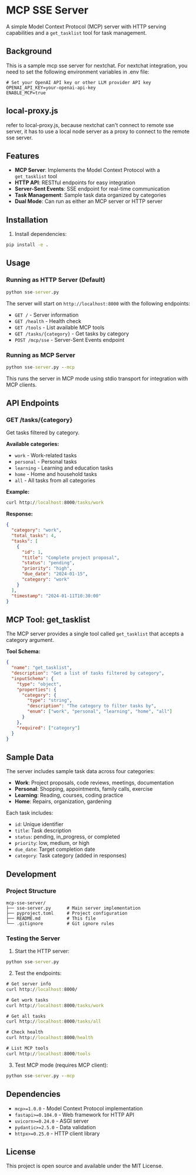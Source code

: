 # MCP SSE Server

A simple Model Context Protocol (MCP) server with HTTP serving capabilities and a `get_tasklist` tool for task management.

## Background
This is a sample mcp sse server for nextchat. For nextchat integration, you need to set the following environment variables in .env file:

```config
# Set your OpenAI API key or other LLM provider API key
OPENAI_API_KEY=your-openai-api-key
ENABLE_MCP=true
```

## local-proxy.js
refer to local-proxy.js, because nextchat can't connect to remote sse server, it has to use a local node server as a proxy to connect to the remote sse server.

## Features

- **MCP Server**: Implements the Model Context Protocol with a `get_tasklist` tool
- **HTTP API**: RESTful endpoints for easy integration
- **Server-Sent Events**: SSE endpoint for real-time communication
- **Task Management**: Sample task data organized by categories
- **Dual Mode**: Can run as either an MCP server or HTTP server

## Installation

1. Install dependencies:
```cmd
pip install -e .
```

## Usage

### Running as HTTP Server (Default)

```cmd
python sse-server.py
```

The server will start on `http://localhost:8000` with the following endpoints:

- `GET /` - Server information
- `GET /health` - Health check
- `GET /tools` - List available MCP tools
- `GET /tasks/{category}` - Get tasks by category
- `POST /mcp/sse` - Server-Sent Events endpoint

### Running as MCP Server

```cmd
python sse-server.py --mcp
```

This runs the server in MCP mode using stdio transport for integration with MCP clients.

## API Endpoints

### GET /tasks/{category}

Get tasks filtered by category.

**Available categories:**
- `work` - Work-related tasks
- `personal` - Personal tasks
- `learning` - Learning and education tasks
- `home` - Home and household tasks
- `all` - All tasks from all categories

**Example:**
```cmd
curl http://localhost:8000/tasks/work
```

**Response:**
```json
{
  "category": "work",
  "total_tasks": 4,
  "tasks": [
    {
      "id": 1,
      "title": "Complete project proposal",
      "status": "pending",
      "priority": "high",
      "due_date": "2024-01-15",
      "category": "work"
    }
  ],
  "timestamp": "2024-01-11T10:30:00"
}
```

## MCP Tool: get_tasklist

The MCP server provides a single tool called `get_tasklist` that accepts a category argument.

**Tool Schema:**
```json
{
  "name": "get_tasklist",
  "description": "Get a list of tasks filtered by category",
  "inputSchema": {
    "type": "object",
    "properties": {
      "category": {
        "type": "string",
        "description": "The category to filter tasks by",
        "enum": ["work", "personal", "learning", "home", "all"]
      }
    },
    "required": ["category"]
  }
}
```

## Sample Data

The server includes sample task data across four categories:

- **Work**: Project proposals, code reviews, meetings, documentation
- **Personal**: Shopping, appointments, family calls, exercise
- **Learning**: Reading, courses, coding practice
- **Home**: Repairs, organization, gardening

Each task includes:
- `id`: Unique identifier
- `title`: Task description
- `status`: pending, in_progress, or completed
- `priority`: low, medium, or high
- `due_date`: Target completion date
- `category`: Task category (added in responses)

## Development

### Project Structure

```
mcp-sse-server/
├── sse-server.py      # Main server implementation
├── pyproject.toml     # Project configuration
├── README.md          # This file
└── .gitignore         # Git ignore rules
```

### Testing the Server

1. Start the HTTP server:
```cmd
python sse-server.py
```

2. Test the endpoints:
```cmd
# Get server info
curl http://localhost:8000/

# Get work tasks
curl http://localhost:8000/tasks/work

# Get all tasks
curl http://localhost:8000/tasks/all

# Check health
curl http://localhost:8000/health

# List MCP tools
curl http://localhost:8000/tools
```

3. Test MCP mode (requires MCP client):
```cmd
python sse-server.py --mcp
```

## Dependencies

- `mcp>=1.0.0` - Model Context Protocol implementation
- `fastapi>=0.104.0` - Web framework for HTTP API
- `uvicorn>=0.24.0` - ASGI server
- `pydantic>=2.5.0` - Data validation
- `httpx>=0.25.0` - HTTP client library

## License

This project is open source and available under the MIT License.
